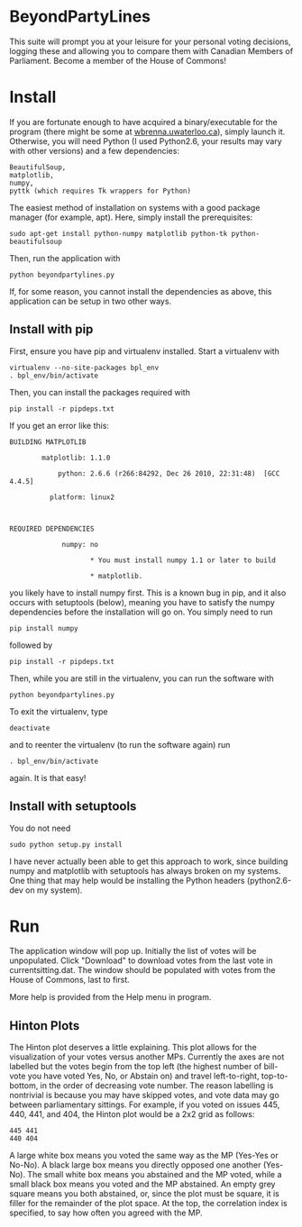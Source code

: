 BeyondPartyLines
===============

This suite will prompt you at your leisure for your personal voting decisions, 
logging these and allowing you to compare them with Canadian Members of Parliament. 
Become a member of the House of Commons! 




Install
=======

If you are fortunate enough to have acquired a binary/executable for the program 
(there might be some at 
[wbrenna.uwaterloo.ca](http://wbrenna.uwaterloo.ca/wilson/projects/beyondpartylines.php)), 
simply launch it. Otherwise, you will need Python (I used Python2.6, your results 
may vary with other versions) and a few dependencies:

	BeautifulSoup,
	matplotlib,
	numpy,
	pyttk (which requires Tk wrappers for Python)

The easiest method of installation on systems with a good package manager (for example, 
apt). Here, simply install the prerequisites:

	sudo apt-get install python-numpy matplotlib python-tk python-beautifulsoup

Then, run the application with

	python beyondpartylines.py


If, for some reason, you cannot install the dependencies as above, this application 
can be setup in two other ways.

Install with pip
----------------

First, ensure you have pip and virtualenv installed. Start a virtualenv with 

	virtualenv --no-site-packages bpl_env
	. bpl_env/bin/activate

Then, you can install the packages required with 

	pip install -r pipdeps.txt

If you get an error like this:

	BUILDING MATPLOTLIB

            matplotlib: 1.1.0

                python: 2.6.6 (r266:84292, Dec 26 2010, 22:31:48)  [GCC 4.4.5]

              platform: linux2



	REQUIRED DEPENDENCIES

                 numpy: no

                        * You must install numpy 1.1 or later to build

                        * matplotlib.
		
you likely have to install numpy first. This is a known bug in pip, and it also
occurs with setuptools (below), meaning you have to satisfy the numpy
dependencies before the installation will go on. You simply need to run

	pip install numpy

followed by 

	pip install -r pipdeps.txt

Then, while you are still in the virtualenv, you can run the software with

	python beyondpartylines.py

To exit the virtualenv, type

	deactivate

and to reenter the virtualenv (to run the software again) run

	. bpl_env/bin/activate

again. It is that easy!


Install with setuptools
-----------------------

You do not need 

	sudo python setup.py install

I have never actually been able to get this approach to work, since building numpy 
and matplotlib with setuptools has always broken on my systems. One thing that
may help would be installing the Python headers (python2.6-dev on my system).


Run
====

The application window will pop up. Initially the list of votes will be unpopulated. 
Click "Download" to download votes from the last vote in currentsitting.dat. The 
window should be populated with votes from the House of Commons, last to first.

More help is provided from the Help menu in program. 


Hinton Plots
-------------

The Hinton plot deserves a little explaining. This plot allows for the
visualization of your votes versus another MPs. Currently the axes are not
labelled but the votes begin from the top left (the highest number of bill-vote
you have voted Yes, No, or Abstain on) and travel left-to-right, top-to-bottom,
in the order of decreasing vote number. The reason labelling is nontrivial is
because you may have skipped votes, and vote data may go between parliamentary
sittings. For example, if you voted on issues 445, 440, 441, and 404, the Hinton
plot would be a 2x2 grid as follows:

	445	441
	440	404

A large white box means you voted the same way as the MP (Yes-Yes or No-No). A
black large box means you directly opposed one another (Yes-No). The small white
box means you abstained and the MP voted, while a small black box means you
voted and the MP abstained. An empty grey square means you both abstained, or,
since the plot must be square, it is filler for the remainder of the plot space.
At the top, the correlation index is specified, to say how often you agreed with
the MP.
